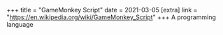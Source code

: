 +++
title = "GameMonkey Script"
date = 2021-03-05
[extra]
link = "https://en.wikipedia.org/wiki/GameMonkey_Script"
+++
A programming language

